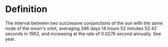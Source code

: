 # Definition

The interval between two successive conjunctions of the sun with the
same node of the moon's orbit, averaging 346 days 14 hours 52 minutes
52.42 seconds in 1962, and increasing at the rate of 0.0276 second
annually. See year.
